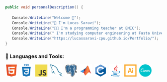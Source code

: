 
```csharp
public void personalDescription() {

   Console.WriteLine("Welcome 👋");
   Console.WriteLine("🚀 I'm Lucas Saravi");
   Console.WriteLine("👨‍🏫 I'm a programming teacher at EMIC");
   Console.WriteLine(" I'm studying computer engineering at Fasta University");
   Console.WriteLine("https://lucassaravi-cpu.github.io/Portfolio/");
}
```
<div align="left">
    <h3>🔨 Languages and Tools:</h3>
    <div>
        <img src="https://github.com/devicons/devicon/blob/master/icons/html5/html5-original.svg" title="HTML5" alt="HTML" width="40" height="40"/>&nbsp;
        <img src="https://github.com/devicons/devicon/blob/master/icons/css3/css3-plain-wordmark.svg"  title="CSS3" alt="CSS" width="40" height="40"/>&nbsp;
        <img src="https://github.com/devicons/devicon/blob/master/icons/javascript/javascript-original.svg" title="JavaScript" alt="JavaScript" width="40" height="40"/>&nbsp;
        <img src="https://github.com/devicons/devicon/blob/55609aa5bd817ff167afce0d965585c92040787a/icons/mysql/mysql-original.svg" title="mysql" alt="mysql" width="40" height="40"/>&nbsp;  
        <img src="https://github.com/devicons/devicon/blob/55609aa5bd817ff167afce0d965585c92040787a/icons/postgresql/postgresql-original.svg"  title="postgresql" alt="postgresql" width="40" height="40"/>&nbsp; 
        <img src="https://github.com/devicons/devicon/blob/55609aa5bd817ff167afce0d965585c92040787a/icons/matlab/matlab-original.svg" title="Matlab"  alt="Matlab" width="40" height="40"/>&nbsp;  
        <img src="https://github.com/devicons/devicon/blob/55609aa5bd817ff167afce0d965585c92040787a/icons/c/c-original.svg"  title="c" alt="c" width="40" height="40"/>&nbsp;  
        <img src="https://github.com/devicons/devicon/blob/55609aa5bd817ff167afce0d965585c92040787a/icons/java/java-original.svg"  title="java" alt="java" width="40" height="40"/>&nbsp;  
        <img src="https://github.com/devicons/devicon/blob/55609aa5bd817ff167afce0d965585c92040787a/icons/illustrator/illustrator-line.svg"  title="ilustrator" alt="ilustrator" width="40" height="40"/>&nbsp; 
        <img src="https://github.com/devicons/devicon/blob/master/icons/canva/canva-original.svg" title="Canva"  alt="Canva" width="40" height="40"/>&nbsp;  
      </div>
</div>



